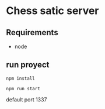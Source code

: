 # Chess satic server

## Requirements

- node

## run proyect

```
npm install
```

```
npm run start
```

default port 1337

